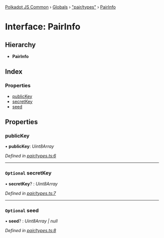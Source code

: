 [Polkadot JS Common](../README.md) › [Globals](../globals.md) › ["pair/types"](../modules/_pair_types_.md) › [PairInfo](_pair_types_.pairinfo.md)

# Interface: PairInfo

## Hierarchy

* **PairInfo**

## Index

### Properties

* [publicKey](_pair_types_.pairinfo.md#publickey)
* [secretKey](_pair_types_.pairinfo.md#optional-secretkey)
* [seed](_pair_types_.pairinfo.md#optional-seed)

## Properties

###  publicKey

• **publicKey**: *Uint8Array*

*Defined in [pair/types.ts:6](https://github.com/polkadot-js/common/blob/e60bbbeb/packages/keyring/src/pair/types.ts#L6)*

___

### `Optional` secretKey

• **secretKey**? : *Uint8Array*

*Defined in [pair/types.ts:7](https://github.com/polkadot-js/common/blob/e60bbbeb/packages/keyring/src/pair/types.ts#L7)*

___

### `Optional` seed

• **seed**? : *Uint8Array | null*

*Defined in [pair/types.ts:8](https://github.com/polkadot-js/common/blob/e60bbbeb/packages/keyring/src/pair/types.ts#L8)*
